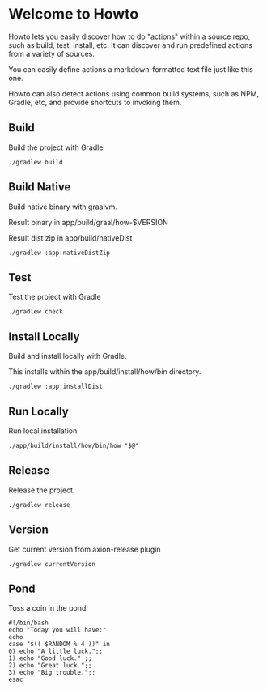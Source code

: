 
# Welcome to Howto

Howto lets you easily discover how to do "actions" within a source repo, such as build, test, install, etc.
It can discover and run predefined actions from a variety of sources.

You can easily define actions a markdown-formatted text file just like this one.

Howto can also detect actions using common build systems, such as NPM, Gradle, etc, and provide shortcuts to invoking them.

## Build

Build the project with Gradle

    ./gradlew build

## Build Native

Build native binary with graalvm.

Result binary in app/build/graal/how-$VERSION

Result dist zip in app/build/nativeDist

    ./gradlew :app:nativeDistZip

## Test

Test the project with Gradle

    ./gradlew check

## Install Locally

Build and install locally with Gradle.

This installs within the app/build/install/how/bin directory.

    ./gradlew :app:installDist

## Run Locally

Run local installation

    ./app/build/install/how/bin/how "$@"

## Release

Release the project.

    ./gradlew release

## Version

Get current version from axion-release plugin

    ./gradlew currentVersion

## Pond

Toss a coin in the pond!

    #!/bin/bash
    echo "Today you will have:"
    echo
    case "$(( $RANDOM % 4 ))" in
    0) echo "A little luck.";;
    1) echo "Good luck." ;;
    2) echo "Great luck.";;
    3) echo "Big trouble.";;
    esac